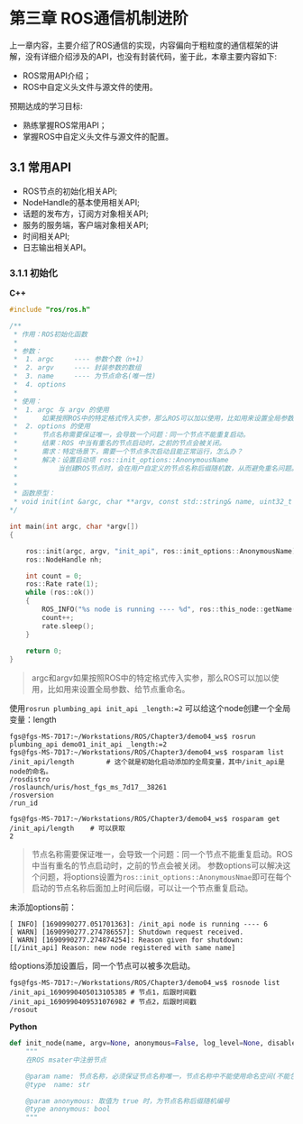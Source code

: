# 第三章 ROS通信机制进阶

上一章内容，主要介绍了ROS通信的实现，内容偏向于粗粒度的通信框架的讲解，没有详细介绍涉及的API，也没有封装代码，鉴于此，本章主要内容如下:

- ROS常用API介绍；
- ROS中自定义头文件与源文件的使用。

预期达成的学习目标:

- 熟练掌握ROS常用API；
- 掌握ROS中自定义头文件与源文件的配置。

## 3.1 常用API

- ROS节点的初始化相关API;
- NodeHandle的基本使用相关API;
- 话题的发布方，订阅方对象相关API;
- 服务的服务端，客户端对象相关API;
- 时间相关API;
- 日志输出相关API。

### 3.1.1 初始化

<B>C++</B>

```cpp
#include "ros/ros.h"

/**
 * 作用：ROS初始化函数
 * 
 * 参数：
 *  1. argc     ---- 参数个数（n+1）
 *  2. argv     ---- 封装参数的数组
 *  3. name     ---- 为节点命名(唯一性)
 *  4. options
 * 
 * 使用：
 *  1. argc 与 argv 的使用
 *      如果按照ROS中的特定格式传入实参，那么ROS可以加以使用，比如用来设置全局参数、给节点重命名...
 *  2. options 的使用
 *      节点名称需要保证唯一，会导致一个问题：同一个节点不能重复启动。
 *      结果：ROS 中当有重名的节点启动时，之前的节点会被关闭。
 *      需求：特定场景下，需要一个节点多次启动且能正常运行，怎么办？
 *      解决：设置启动项 ros::init_options::AnonymousName
 *          当创建ROS节点时，会在用户自定义的节点名称后缀随机数，从而避免重名问题。
 *      
 * 
 * 函数原型：
 * void init(int &argc, char **argv, const std::string& name, uint32_t options = 0);
*/

int main(int argc, char *argv[])
{

    ros::init(argc, argv, "init_api", ros::init_options::AnonymousName);
    ros::NodeHandle nh;

    int count = 0;
    ros::Rate rate(1);
    while (ros::ok())
    {
        ROS_INFO("%s node is running ---- %d", ros::this_node::getName().c_str(), count);
        count++;
        rate.sleep();
    }    
    
    return 0;
}
```

>argc和argv如果按照ROS中的特定格式传入实参，那么ROS可以加以使用，比如用来设置全局参数、给节点重命名。

使用`rosrun plumbing_api init_api _length:=2` 可以给这个node创建一个全局变量：length

```shell
fgs@fgs-MS-7D17:~/Workstations/ROS/Chapter3/demo04_ws$ rosrun plumbing_api demo01_init_api _length:=2
fgs@fgs-MS-7D17:~/Workstations/ROS/Chapter3/demo04_ws$ rosparam list
/init_api/length        # 这个就是初始化启动添加的全局变量，其中/init_api是node的命名。
/rosdistro
/roslaunch/uris/host_fgs_ms_7d17__38261
/rosversion
/run_id

fgs@fgs-MS-7D17:~/Workstations/ROS/Chapter3/demo04_ws$ rosparam get /init_api/length    # 可以获取
2
```

>节点名称需要保证唯一，会导致一个问题：同一个节点不能重复启动。ROS中当有重名的节点启动时，之前的节点会被关闭。
参数options可以解决这个问题，将options设置为`ros::init_options::AnonymousNmae`即可在每个启动的节点名称后面加上时间后缀，可以让一个节点重复启动。

未添加options前：

```shell
[ INFO] [1690990277.051701363]: /init_api node is running ---- 6
[ WARN] [1690990277.274786557]: Shutdown request received.
[ WARN] [1690990277.274874254]: Reason given for shutdown: [[/init_api] Reason: new node registered with same name]
```

给options添加设置后，同一个节点可以被多次启动。

```shell
fgs@fgs-MS-7D17:~/Workstations/ROS/Chapter3/demo04_ws$ rosnode list
/init_api_1690990405013105385 # 节点1，后跟时间戳
/init_api_1690990409531076982 # 节点2，后跟时间戳
/rosout
```



<B>Python</B>

```python
def init_node(name, argv=None, anonymous=False, log_level=None, disable_rostime=False, disable_rosout=False, disable_signals=False, xmlrpc_port=0, tcpros_port=0):
    """
    在ROS msater中注册节点

    @param name: 节点名称，必须保证节点名称唯一，节点名称中不能使用命名空间(不能包含 '/')
    @type  name: str

    @param anonymous: 取值为 true 时，为节点名称后缀随机编号
    @type anonymous: bool
    """
```